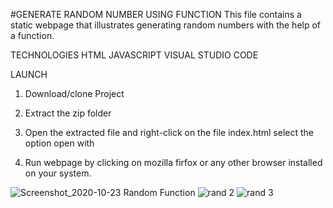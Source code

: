 #GENERATE RANDOM NUMBER USING FUNCTION 
This file contains a static webpage that illustrates generating random numbers with the help of a function.

TECHNOLOGIES 
HTML
JAVASCRIPT
VISUAL STUDIO CODE

LAUNCH
1. Download/clone Project

2. Extract the zip folder

3. Open the extracted file and right-click on the file index.html select the option open with

4. Run webpage by clicking on mozilla firfox or any other browser installed on your system.

![Screenshot_2020-10-23 Random Function](https://user-images.githubusercontent.com/59982887/96999413-05cd8a00-152d-11eb-8123-6ae43dd2f9c1.png)
![rand 2](https://user-images.githubusercontent.com/59982887/96999425-0b2ad480-152d-11eb-8fde-b5c642c4d867.jpg)
![rand 3](https://user-images.githubusercontent.com/59982887/96999438-0e25c500-152d-11eb-8265-fa363542d749.jpg)

